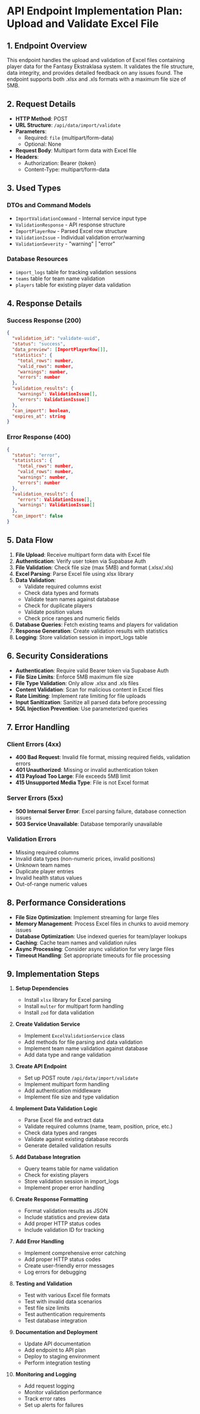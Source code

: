 # API Endpoint Implementation Plan: Upload and Validate Excel File

## 1. Endpoint Overview

This endpoint handles the upload and validation of Excel files containing player data for the Fantasy Ekstraklasa system. It validates the file structure, data integrity, and provides detailed feedback on any issues found. The endpoint supports both .xlsx and .xls formats with a maximum file size of 5MB.

## 2. Request Details

- **HTTP Method**: POST
- **URL Structure**: `/api/data/import/validate`
- **Parameters**:
  - Required: `file` (multipart/form-data)
  - Optional: None
- **Request Body**: Multipart form data with Excel file
- **Headers**:
  - Authorization: Bearer {token}
  - Content-Type: multipart/form-data

## 3. Used Types

### DTOs and Command Models
- `ImportValidationCommand` - Internal service input type
- `ValidationResponse` - API response structure
- `ImportPlayerRow` - Parsed Excel row structure
- `ValidationIssue` - Individual validation error/warning
- `ValidationSeverity` - "warning" | "error"

### Database Resources
- `import_logs` table for tracking validation sessions
- `teams` table for team name validation
- `players` table for existing player data validation

## 4. Response Details

### Success Response (200)
```json
{
  "validation_id": "validate-uuid",
  "status": "success",
  "data_preview": [ImportPlayerRow[]],
  "statistics": {
    "total_rows": number,
    "valid_rows": number,
    "warnings": number,
    "errors": number
  },
  "validation_results": {
    "warnings": ValidationIssue[],
    "errors": ValidationIssue[]
  },
  "can_import": boolean,
  "expires_at": string
}
```

### Error Response (400)
```json
{
  "status": "error",
  "statistics": {
    "total_rows": number,
    "valid_rows": number,
    "warnings": number,
    "errors": number
  },
  "validation_results": {
    "errors": ValidationIssue[],
    "warnings": ValidationIssue[]
  },
  "can_import": false
}
```

## 5. Data Flow

1. **File Upload**: Receive multipart form data with Excel file
2. **Authentication**: Verify user token via Supabase Auth
3. **File Validation**: Check file size (max 5MB) and format (.xlsx/.xls)
4. **Excel Parsing**: Parse Excel file using xlsx library
5. **Data Validation**: 
   - Validate required columns exist
   - Check data types and formats
   - Validate team names against database
   - Check for duplicate players
   - Validate position values
   - Check price ranges and numeric fields
6. **Database Queries**: Fetch existing teams and players for validation
7. **Response Generation**: Create validation results with statistics
8. **Logging**: Store validation session in import_logs table

## 6. Security Considerations

- **Authentication**: Require valid Bearer token via Supabase Auth
- **File Size Limits**: Enforce 5MB maximum file size
- **File Type Validation**: Only allow .xlsx and .xls files
- **Content Validation**: Scan for malicious content in Excel files
- **Rate Limiting**: Implement rate limiting for file uploads
- **Input Sanitization**: Sanitize all parsed data before processing
- **SQL Injection Prevention**: Use parameterized queries

## 7. Error Handling

### Client Errors (4xx)
- **400 Bad Request**: Invalid file format, missing required fields, validation errors
- **401 Unauthorized**: Missing or invalid authentication token
- **413 Payload Too Large**: File exceeds 5MB limit
- **415 Unsupported Media Type**: File is not Excel format

### Server Errors (5xx)
- **500 Internal Server Error**: Excel parsing failure, database connection issues
- **503 Service Unavailable**: Database temporarily unavailable

### Validation Errors
- Missing required columns
- Invalid data types (non-numeric prices, invalid positions)
- Unknown team names
- Duplicate player entries
- Invalid health status values
- Out-of-range numeric values

## 8. Performance Considerations

- **File Size Optimization**: Implement streaming for large files
- **Memory Management**: Process Excel files in chunks to avoid memory issues
- **Database Optimization**: Use indexed queries for team/player lookups
- **Caching**: Cache team names and validation rules
- **Async Processing**: Consider async validation for very large files
- **Timeout Handling**: Set appropriate timeouts for file processing

## 9. Implementation Steps

1. **Setup Dependencies**
   - Install `xlsx` library for Excel parsing
   - Install `multer` for multipart form handling
   - Install `zod` for data validation

2. **Create Validation Service**
   - Implement `ExcelValidationService` class
   - Add methods for file parsing and data validation
   - Implement team name validation against database
   - Add data type and range validation

3. **Create API Endpoint**
   - Set up POST route `/api/data/import/validate`
   - Implement multipart form handling
   - Add authentication middleware
   - Implement file size and type validation

4. **Implement Data Validation Logic**
   - Parse Excel file and extract data
   - Validate required columns (name, team, position, price, etc.)
   - Check data types and ranges
   - Validate against existing database records
   - Generate detailed validation results

5. **Add Database Integration**
   - Query teams table for name validation
   - Check for existing players
   - Store validation session in import_logs
   - Implement proper error handling

6. **Create Response Formatting**
   - Format validation results as JSON
   - Include statistics and preview data
   - Add proper HTTP status codes
   - Include validation ID for tracking

7. **Add Error Handling**
   - Implement comprehensive error catching
   - Add proper HTTP status codes
   - Create user-friendly error messages
   - Log errors for debugging

8. **Testing and Validation**
   - Test with various Excel file formats
   - Test with invalid data scenarios
   - Test file size limits
   - Test authentication requirements
   - Test database integration

9. **Documentation and Deployment**
   - Update API documentation
   - Add endpoint to API plan
   - Deploy to staging environment
   - Perform integration testing

10. **Monitoring and Logging**
    - Add request logging
    - Monitor validation performance
    - Track error rates
    - Set up alerts for failures
